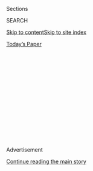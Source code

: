 <div id="app">

<div>

<div>

<div>

<div class="NYTAppHideMasthead css-1q2w90k e1suatyy0">

<div class="section css-ui9rw0 e1suatyy2">

<div class="css-eph4ug er09x8g0">

<div class="css-6n7j50">

</div>

<span class="css-1dv1kvn">Sections</span>

<div class="css-10488qs">

<span class="css-1dv1kvn">SEARCH</span>

</div>

[Skip to content](#site-content)[Skip to site index](#site-index)

</div>

<div class="css-10698na e1huz5gh0">

</div>

</div>

<div id="masthead-bar-one" class="section hasLinks css-15hmgas e1csuq9d3">

<div class="css-uqyvli e1csuq9d0">

</div>

<div class="css-1uqjmks e1csuq9d1">

</div>

<div class="css-9e9ivx">

[](https://myaccount.nytimes.com/auth/login?response_type=cookie&client_id=vi)

</div>

<div class="css-1bvtpon e1csuq9d2">

[Today’s Paper](https://www.nytimes.com/section/todayspaper)

</div>

</div>

</div>

</div>

<div data-aria-hidden="false">

<div id="site-content" role="main">

<div>

<div class="css-1aor85t" style="opacity:0.000000001;z-index:-1;visibility:hidden">

<div class="css-1hqnpie">

<div class="css-epjblv">

<span class="css-17xtcya">[Opinion](/section/opinion)</span><span class="css-x15j1o">|</span><span class="css-fwqvlz">The
Doom Where It Happened</span>

</div>

<div class="css-k008qs">

<div class="css-1iwv8en">

<span class="css-18z7m18"></span>

<div>

</div>

</div>

<span class="css-1n6z4y">https://nyti.ms/37HM5qU</span>

<div class="css-1705lsu">

<div class="css-4xjgmj">

<div class="css-4skfbu" role="toolbar" data-aria-label="Social Media Share buttons, Save button, and Comments Panel with current comment count" data-testid="share-tools">

  - 
  - 
  - 
  - 
    
    <div class="css-6n7j50">
    
    </div>

  - 
  - 

</div>

</div>

</div>

</div>

</div>

</div>

<div id="NYT_TOP_BANNER_REGION" class="css-13pd83m">

</div>

<div id="top-wrapper" class="css-1sy8kpn">

<div id="top-slug" class="css-l9onyx">

Advertisement

</div>

[Continue reading the main story](#after-top)

<div class="ad top-wrapper" style="text-align:center;height:100%;display:block;min-height:250px">

<div id="top" class="place-ad" data-position="top" data-size-key="top">

</div>

</div>

<div id="after-top">

</div>

</div>

<div>

<div class="css-v5btjw etb61u70">

<div class="css-v05ibm etb61u71">

[Opinion](/section/opinion)

</div>

</div>

<div id="sponsor-wrapper" class="css-1hyfx7x">

<div id="sponsor-slug" class="css-19vbshk">

Supported by

</div>

[Continue reading the main story](#after-sponsor)

<div id="sponsor" class="ad sponsor-wrapper" style="text-align:center;height:100%;display:block">

</div>

<div id="after-sponsor">

</div>

</div>

<div class="css-186x18t">

</div>

<div class="css-1vkm6nb ehdk2mb0">

# The Doom Where It Happened

</div>

Was John Bolton gullible or cynical? Yes.

<div class="css-18e8msd">

<div class="css-vp77d3 epjyd6m0">

<div class="css-1p10dcb ey68jwv0" data-aria-hidden="true">

[![Bret
Stephens](https://static01.nyt.com/images/2017/08/27/insider/bretstephens/bretstephens-thumbLarge-v6.png
"Bret Stephens")](https://www.nytimes.com/by/bret-stephens)

</div>

<div class="css-1baulvz">

By [<span class="css-1baulvz last-byline" itemprop="name">Bret
Stephens</span>](https://www.nytimes.com/by/bret-stephens)

<div class="css-8atqhb">

Opinion Columnist

</div>

</div>

</div>

  - June 19, 2020

  - 
    
    <div class="css-4xjgmj">
    
    <div class="css-d8bdto" role="toolbar" data-aria-label="Social Media Share buttons, Save button, and Comments Panel with current comment count" data-testid="share-tools">
    
      - 
      - 
      - 
      - 
        
        <div class="css-6n7j50">
        
        </div>
    
      - 
      - 
    
    </div>
    
    </div>

</div>

<div class="css-79elbk" data-testid="photoviewer-wrapper">

<div class="css-z3e15g" data-testid="photoviewer-wrapper-hidden">

</div>

<div class="css-1a48zt4 ehw59r15" data-testid="photoviewer-children">

![<span class="css-16f3y1r e13ogyst0" data-aria-hidden="true">Former
National Security Adviser John Bolton with President Trump during a
meeting in the Oval Office in
2018.</span><span class="css-cnj6d5 e1z0qqy90" itemprop="copyrightHolder"><span class="css-1ly73wi e1tej78p0">Credit...</span><span><span>Saul
Loeb/Agence France-Presse — Getty
Images</span></span></span>](https://static01.nyt.com/images/2020/06/19/opinion/19stephens1/merlin_173649384_ba53fc0d-fee6-462b-96bd-68ce83db8af6-articleLarge.jpg?quality=75&auto=webp&disable=upscale)

</div>

</div>

</div>

<div class="section meteredContent css-1r7ky0e" name="articleBody" itemprop="articleBody">

<div class="css-1fanzo5 StoryBodyCompanionColumn">

<div class="css-53u6y8">

Karl Popper once said, “A theory that explains everything, explains
nothing.” John Bolton’s forthcoming memoir of his 17-month stint as
Donald Trump’s national security adviser, “The Room Where It Happened,”
offers a corollary: A book that tells all, yet somehow manages to tell
nothing.

Bolton writes that Trump’s Ukraine quid pro quo was “bad policy,
questionable legally, and unacceptable as presidential behavior.” We
knew that. He writes that Vladimir Putin “had to be laughing
uproariously at what he had gotten away with in Helsinki.” Knew that. He
writes that, for Trump, “obstruction of justice \[is\] a way of life.”
Knew that, too.

Bolton writes that Trump tried to bend the criminal justice system to do
favors for China’s Xi Jinping and Turkey’s Recep Tayyip Erdogan. Not
surprised. He writes that Mike Pompeo, obsequious with Trump in public,
privately thinks his boss is “so full of shit.” Not surprised. He writes
that, in the midst of a trade negotiation, Trump pleaded with Xi to help
“ensure he’d win” the 2020 election. Not surprised. He writes that Trump
thought that China’s construction of concentration camps for ethnic
Uighurs was “exactly the right thing to do.” Appalled — but not
surprised.

Bolton writes that he is “hard-pressed to identify any significant Trump
decision during my White House tenure that wasn’t driven by re-election
calculations.” Yep. He writes that Trump’s “thinking was like an
archipelago of dots … leaving the rest of us to discern — or create —
policy.” Sounds right. He writes that Trump seemed not to know that the
U.K. was a nuclear power and wondered whether Finland was part of
Russia.

</div>

</div>

<div class="css-1fanzo5 StoryBodyCompanionColumn">

<div class="css-53u6y8">

Wait, is Trump some sort of ignoramus?

And on it goes: One knockout revelation after another, ultimately
revealing very little. If by now you haven’t concluded that Donald Trump
is “erratic,” “irrational,” “foolish,” and “stunningly uninformed” —
among the epithets Bolton applies to the president — this book isn’t
likely to convince you.

But the larger question looming over Bolton’s book isn’t about its
subject. It’s about its author — and everyone else who joined the
administration without illusions, participated in it without defiance,
and exited it without shame. How do people like Bolton, Reince Priebus,
Gary Cohn, Rex Tillerson or (when he eventually departs) Pompeo justify
their witting, willing service to this witless, wicked president?

In [a superb essay in The
Atlantic](https://www.theatlantic.com/magazine/archive/2020/07/trumps-collaborators/612250/),
Anne Applebaum draws on the inspiration of Czeslaw Milosz’s “The Captive
Mind” to address the question. There is the relief, and pleasure, of
political conformity. There is the allure of power, or proximity to it.
There is a profit motive. There is a kind of savior complex, in which
officials like the [“Anonymous” New York Times
Op-Ed](https://www.nytimes.com/2018/09/05/opinion/trump-white-house-anonymous-resistance.html)
writer from 2018 claim to form part of a secret resistance within the
upper reaches of government.

All true. And all eminently applicable to Bolton. But there’s an
additional factor at work, described by Hannah Arendt in “The Origins of
Totalitarianism.” How do demagogues get away with their nonstop lying —
even with those who at some level understand they are being lied to?
Arendt observed “a curiously varying mixture of gullibility and cynicism
with which each member, depending upon his rank and standing in the
movement, is expected to react to the changing lying statements of the
leaders and the central unchanging ideological fiction of the movement.”

A similar mix seems to explain Bolton’s behavior.

It took cynicism to work for a president whose character he disdained
and whose worldview he opposed. It took gullibility to think he could
blunt or influence either. It took cynicism to observe the president
commit multiple potentially impeachable offenses and then sit out
impeachment on the pathetic excuse that Democrats were going about it
the wrong way and that his testimony would have made no meaningful
difference. It took gullibility to assume his book would have any effect
on Trump’s re-election prospects now. It took cynicism to reap profits
thanks to a president he betrayed and a nation he let down. It took
gullibility to imagine he’d be applauded as a courageous truth-teller
when his motives are so nakedly vindictive and mercenary.

</div>

</div>

<div class="css-1fanzo5 StoryBodyCompanionColumn">

<div class="css-53u6y8">

Above all, it took astonishing foolishness for Bolton to imagine that
his book would advance the thing he claims to care about most — a
hawkish vision of U.S. foreign policy. That vision will now be forever
tarred by its association with him, a man considered a lunatic by most
liberals and a Judas by many conservatives.

I write all this as someone who shares many of Bolton’s hawkish
foreign-policy views. I’m also someone who urged Bolton, while he was
still in office, [to resign on
principle](https://www.google.com/amp/s/www.nytimes.com/2018/07/19/opinion/mike-pompeo-john-bolton-resign.amp.html).
It’s a shame he didn’t do so while he still had a chance to preserve his
honor, but it isn’t a surprise. Only the truly gullible can act totally
cynically and imagine they can escape history’s damning verdict.

*The Times is committed to publishing* [*a diversity of
letters*](https://www.nytimes.com/2019/01/31/opinion/letters/letters-to-editor-new-york-times-women.html)
*to the editor. We’d like to hear what you think about this or any of
our articles. Here are some*
[*tips*](https://help.nytimes.com/hc/en-us/articles/115014925288-How-to-submit-a-letter-to-the-editor)*.
And here’s our email:*
[*letters@nytimes.com*](mailto:letters@nytimes.com)*.*

*Follow The New York Times Opinion section on*
[*Facebook*](https://www.facebook.com/nytopinion)*,* [*Twitter
(@NYTopinion)*](http://twitter.com/NYTOpinion) *and*
[*Instagram*](https://www.instagram.com/nytopinion/)*.*

</div>

</div>

</div>

<div>

</div>

<div>

</div>

<div>

</div>

<div>

<div id="bottom-wrapper" class="css-1ede5it">

<div id="bottom-slug" class="css-l9onyx">

Advertisement

</div>

[Continue reading the main story](#after-bottom)

<div id="bottom" class="ad bottom-wrapper" style="text-align:center;height:100%;display:block;min-height:90px">

</div>

<div id="after-bottom">

</div>

</div>

</div>

</div>

</div>

## Site Index

<div>

</div>

## Site Information Navigation

  - [© <span>2020</span> <span>The New York Times
    Company</span>](https://help.nytimes.com/hc/en-us/articles/115014792127-Copyright-notice)

<!-- end list -->

  - [NYTCo](https://www.nytco.com/)
  - [Contact
    Us](https://help.nytimes.com/hc/en-us/articles/115015385887-Contact-Us)
  - [Work with us](https://www.nytco.com/careers/)
  - [Advertise](https://nytmediakit.com/)
  - [T Brand Studio](http://www.tbrandstudio.com/)
  - [Your Ad
    Choices](https://www.nytimes.com/privacy/cookie-policy#how-do-i-manage-trackers)
  - [Privacy](https://www.nytimes.com/privacy)
  - [Terms of
    Service](https://help.nytimes.com/hc/en-us/articles/115014893428-Terms-of-service)
  - [Terms of
    Sale](https://help.nytimes.com/hc/en-us/articles/115014893968-Terms-of-sale)
  - [Site Map](https://spiderbites.nytimes.com)
  - [Help](https://help.nytimes.com/hc/en-us)
  - [Subscriptions](https://www.nytimes.com/subscription?campaignId=37WXW)

</div>

</div>

</div>

</div>
